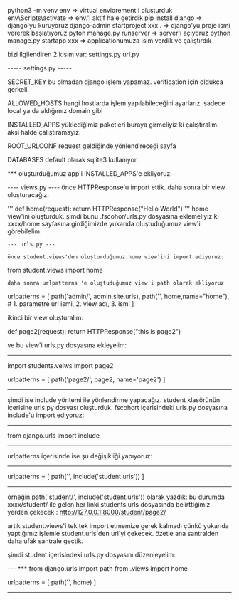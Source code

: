 python3 -m venv env => virtual enviorement'i oluşturduk
env\Scripts\activate => env.'i aktif hale getirdik
pip install django => django'yu kuruyoruz
django-admin startproject xxx . => django'yu proje ismi vererek başlatıyoruz
pyton manage.py runserver => server'ı açıyoruz
python manage.py startapp xxx => applicationumuza isim verdik ve çalıştırdık

bizi ilgilendiren 2 kısım var: 
    settings.py
    url.py


----- settings.py -----

SECRET_KEY bu olmadan django işlem yapamaz. verification için oldukça gerkeli.

ALLOWED_HOSTS hangi hostlarda işlem yapılabileceğini ayarlarız. sadece local ya da aldığımız domain gibi

INSTALLED_APPS yüklediğimiz paketleri buraya girmeliyiz ki çalıştıralım. aksi halde çalıştıramayız.

ROOT_URLCONF request geldiğinde yönlendireceği sayfa

DATABASES default olarak sqlite3 kullanıyor.

*** oluşturduğumuz app'i INSTALLED_APPS'e ekliyoruz.

---- views.py ----
önce HTTPResponse'u import ettik. daha sonra bir view oluşturacağız:

'''
def home(request):
    return HTTPResponse("Hello World")
'''
home view'ini oluşturduk. şimdi bunu .fscohor/urls.py dosyasına eklemeliyiz ki xxxx/home sayfasına girdiğimizde yukarıda oluştuduğumuz view'i görebilelim.

    --- urls.py ---

    önce student.views'den oluşturduğumuz home view'ini import ediyoruz:

from student.views import home
    
    daha sonra urlpatterns 'e oluştuduğumuz view'i path olarak ekliyoruz

urlpatterns = [
    path('admin/', admin.site.urls),
    path('', home,name="home"),     # 1. parametre url ismi, 2. view adı, 3. ismi
]

ikinci bir view oluşturalım:

def page2(request):
    return HTTPResponse("this is page2")

ve bu view'i urls.py dosyasına ekleyelim:

***
import students.veiws import page2

urlpatterns = [
    path('page2/', page2, name='page2')
]
***

şimdi ise include yöntemi ile yönlendirme yapacağız. student klasörünün içerisine urls.py dosyası oluşturduk.
fscohort içerisindeki urls.py dosyasına include'u import ediyoruz:

***
from django.urls import include
***

urlpatterns içerisinde ise şu değişikliği yapıyoruz:

***
urlpatterns = [
    path('', include('student.urls'))
]
***
örneğin path('student/', include('student.urls')) olarak yazdık: bu durumda
xxxx/student/ ile gelen her linki students.urls dosyasında belirttiğimiz yerden çekecek : http://127.0.0.1:8000/student/page2/

artık student.views'i tek tek import etmemize gerek kalmadı çünkü yukarıda yaptığımız işlemle student.urls'den url'yi çekecek. özetle ana santralden daha ufak santrale geçtik.

şimdi student içerisindeki urls.py dosyasını düzenleyelim:

--- ***
from django.urls import path
from .views import home

urlpatterns = [
    path('', home)
]
***